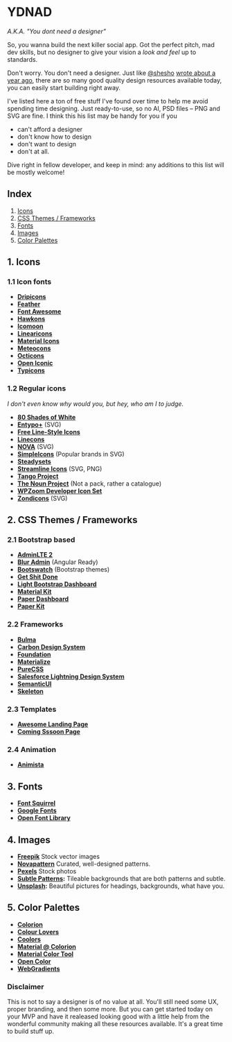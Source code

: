# YDNAD
*A.K.A. "You dont need a designer"*

So, you wanna build the next killer social app. Got the perfect pitch, mad dev skills, but no designer to give your vision a *look and feel* up to standards.

Don't worry. You don't need a designer. Just like [@shesho](http://twitter.com/shesho) [wrote about a year ago](https://uxmag.com/articles/why-web-design-is-dead), there are so many good quality design resources available today, you can easily start building right away.

I've listed here a ton of free stuff I've found over time to help me avoid spending time designing. Just ready-to-use, so no AI, PSD files – PNG and SVG are fine. I think this his list may be handy for you if you
* can't afford a designer
* don't know how to design
* don't want to design
* don't at all.

Dive right in fellow developer, and keep in mind: any additions to this list will be mostly welcome!

## Index
1. [Icons](#1-icons)
2. [CSS Themes / Frameworks](#2-css-themes--frameworks)
3. [Fonts](#3-fonts)
4. [Images](#4-images)
5. [Color Palettes](#5-color-palettes)

## 1. Icons

### 1.1 Icon fonts
* **[Dripicons](https://github.com/amitjakhu/dripicons)**
* **[Feather](http://colebemis.com/feather/)**
* **[Font Awesome](http://fortawesome.github.io/Font-Awesome/)**
* **[Hawkons](http://hawcons.com/preview/)**
* **[Icomoon](https://icomoon.io/#icons-icomoon)**
* **[Linearicons](https://linearicons.com/)**
* **[Material Icons](https://design.google.com/icons/)**
* **[Meteocons](http://www.alessioatzeni.com/meteocons/)**
* **[Octicons](https://octicons.github.com/)**
* **[Open Iconic](https://useiconic.com/open/)**
* **[Typicons](http://typicons.com/)**

### 1.2 Regular icons
*I don't even know why would you, but hey, who am I to judge.*

* **[80 Shades of White](https://dribbble.com/shots/928458-80-Shades-of-White-Icons)**
* **[Entypo+](http://www.entypo.com/)** (SVG)
* **[Free Line-Style Icons](http://www.elegantthemes.com/blog/freebie-of-the-week/free-line-style-icons)**
* **[Linecons](http://designmodo.com/linecons-free/)**
* **[NOVA](http://www.webalys.com/nova/)** (SVG)
* **[SimpleIcons](https://simpleicons.org/)** (Popular brands in SVG)
* **[Steadysets](http://steadysets.com/)**
* **[Streamline Icons](http://www.streamlineicons.com/)** (SVG, PNG)
* **[Tango Project](https://commons.wikimedia.org/wiki/Tango_icons)**
* **[The Noun Project](https://thenounproject.com/)** (Not a pack, rather a catalogue)
* **[WPZoom Developer Icon Set](http://www.wpzoom.com/wpzoom/new-freebie-wpzoom-developer-icon-set-154-free-icons/)**
* **[Zondicons](http://www.zondicons.com/)** (SVG)

## 2. CSS Themes / Frameworks

### 2.1 Bootstrap based
* **[AdminLTE 2](https://almsaeedstudio.com/blog/features-of-adminlte-2.1)**
* **[Blur Admin](http://akveo.github.io/blur-admin)** (Angular Ready)
* **[Bootswatch](https://bootswatch.com/)** (Bootstrap themes)
* **[Get Shit Done](http://www.creative-tim.com/product/get-shit-done-kit)**
* **[Light Bootstrap Dashboard](http://www.creative-tim.com/product/light-bootstrap-dashboard)**
* **[Material Kit](http://www.creative-tim.com/product/material-kit)**
* **[Paper Dashboard](http://www.creative-tim.com/product/paper-dashboard)**
* **[Paper Kit](http://www.creative-tim.com/product/paper-kit)**

### 2.2 Frameworks
* **[Bulma](http://bulma.io/)**
* **[Carbon Design System](http://carbondesignsystem.com/)**
* **[Foundation](http://foundation.zurb.com/)**
* **[Materialize](http://materializecss.com/)**
* **[PureCSS](http://purecss.io)**
* **[Salesforce Lightning Design System](https://www.lightningdesignsystem.com/)**
* **[SemanticUI](http://semantic-ui.com/)**
* **[Skeleton](http://getskeleton.com/)**

### 2.3 Templates
* **[Awesome Landing Page](http://www.creative-tim.com/product/awesome-landing-page)**
* **[Coming Sssoon Page](http://www.creative-tim.com/product/coming-sssoon-page)**

### 2.4 Animation
* **[Animista](http://animista.net/)**

## 3. Fonts
* **[Font Squirrel](https://www.fontsquirrel.com/)**
* **[Google Fonts](https://fonts.google.com/)**
* **[Open Font Library](https://fontlibrary.org/)**

## 4. Images
* **[Freepik](http://www.freepik.com/)** Stock vector images
* **[Novapattern](http://novapattern.com/)** Curated, well-designed patterns.
* **[Pexels](http://pexels.com)** Stock photos
* **[Subtle Patterns](http://subtlepatterns.com/):** Tileable backgrounds that are both patterns and subtle.
* **[Unsplash](https://unsplash.com/):** Beautiful pictures for headings, backgrounds, what have you.

## 5. Color Palettes
* **[Colorion](http://www.colorion.co/)**
* **[Colour Lovers](http://www.colourlovers.com/)**
* **[Coolors](https://coolors.co/)**
* **[Material @ Colorion](http://material.colorion.co/)**
* **[Material Color Tool](material.io/color)**
* **[Open Color](https://yeun.github.io/open-color/)**
* **[WebGradients](https://webgradients.com/)**

### Disclaimer
This is not to say a designer is of no value at all. You'll still need some UX, proper branding, and then some more. But you can get started today on your MVP and have it realeased looking good with a little help from the wonderful community making all these resources available. It's a great time to build stuff up.
